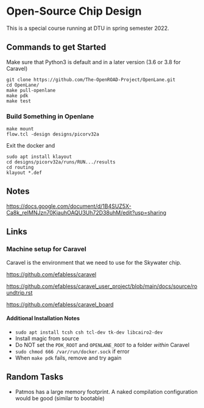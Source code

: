 # Open-Source Chip Design

This is a special course running at DTU in spring semester 2022.

## Commands to get Started

Make sure that Python3 is default and in a later version (3.6 or 3.8 for Caravel)

```
git clone https://github.com/The-OpenROAD-Project/OpenLane.git
cd OpenLane/
make pull-openlane
make pdk
make test
```

### Build Something in Openlane

```
make mount
flow.tcl -design designs/picorv32a
```

Exit the docker and

```
sudo apt install klayout
cd designs/picorv32a/runs/RUN.../results
cd routing
klayout *.def
```

## Notes

https://docs.google.com/document/d/1B4SUZ5X-Ca8k_reIMNJzn70KjauhOAQU3Uh72D38uhM/edit?usp=sharing

## Links



### Machine setup for Caravel

Caravel is the environment that we need to use for the Skywater chip.

https://github.com/efabless/caravel

https://github.com/efabless/caravel_user_project/blob/main/docs/source/roundtrip.rst

https://github.com/efabless/caravel_board


#### Additional Installation Notes

 * ```sudo apt install tcsh csh tcl-dev tk-dev libcairo2-dev```
 * Install magic from source
 * Do NOT set the ```PDK_ROOT``` and ```OPENLANE_ROOT``` to a folder *within* Caravel
 * ```sudo chmod 666 /var/run/docker.sock``` if error
 * When ```make pdk``` fails, remove and try again


## Random Tasks

 * Patmos has a large memory footprint. A naked compilation configuration would be good (similar to bootable)

